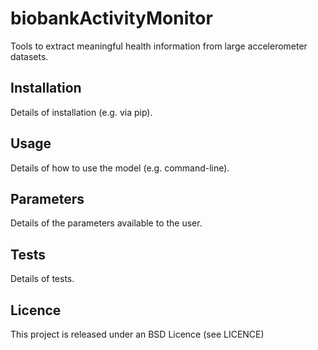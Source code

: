 biobankActivityMonitor
======================

Tools to extract meaningful health information from large accelerometer datasets.

<h2>Installation</h2>
Details of installation (e.g. via pip).

<h2>Usage</h2>
Details of how to use the model (e.g. command-line).

<h2>Parameters</h2>
Details of the parameters available to the user.

<h2>Tests</h2>
Details of tests.

<h2>Licence</h2>
This project is released under an BSD Licence (see LICENCE)
